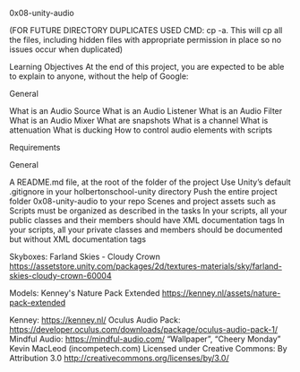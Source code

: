 0x08-unity-audio

(FOR FUTURE DIRECTORY DUPLICATES USED CMD: cp -a.
This will cp all the files, including hidden files with appropriate
permission in place so no issues occur when duplicated)

Learning Objectives
At the end of this project, you are expected to be able to explain to anyone, without the help of Google:

General

What is an Audio Source
What is an Audio Listener
What is an Audio Filter
What is an Audio Mixer
What are snapshots
What is a channel
What is attenuation
What is ducking
How to control audio elements with scripts

Requirements

General

A README.md file, at the root of the folder of the project
Use Unity’s default .gitignore in your holbertonschool-unity directory
Push the entire project folder 0x08-unity-audio to your repo
Scenes and project assets such as Scripts must be organized as described in the tasks
In your scripts, all your public classes and their members should have XML documentation tags
In your scripts, all your private classes and members should be documented but without XML documentation tags

Skyboxes: Farland Skies - Cloudy Crown
https://assetstore.unity.com/packages/2d/textures-materials/sky/farland-skies-cloudy-crown-60004

Models: Kenney's Nature Pack Extended
https://kenney.nl/assets/nature-pack-extended

Kenney: https://kenney.nl/
Oculus Audio Pack: https://developer.oculus.com/downloads/package/oculus-audio-pack-1/
Mindful Audio: https://mindful-audio.com/
“Wallpaper”, “Cheery Monday” Kevin MacLeod (incompetech.com)
Licensed under Creative Commons: By Attribution 3.0
http://creativecommons.org/licenses/by/3.0/